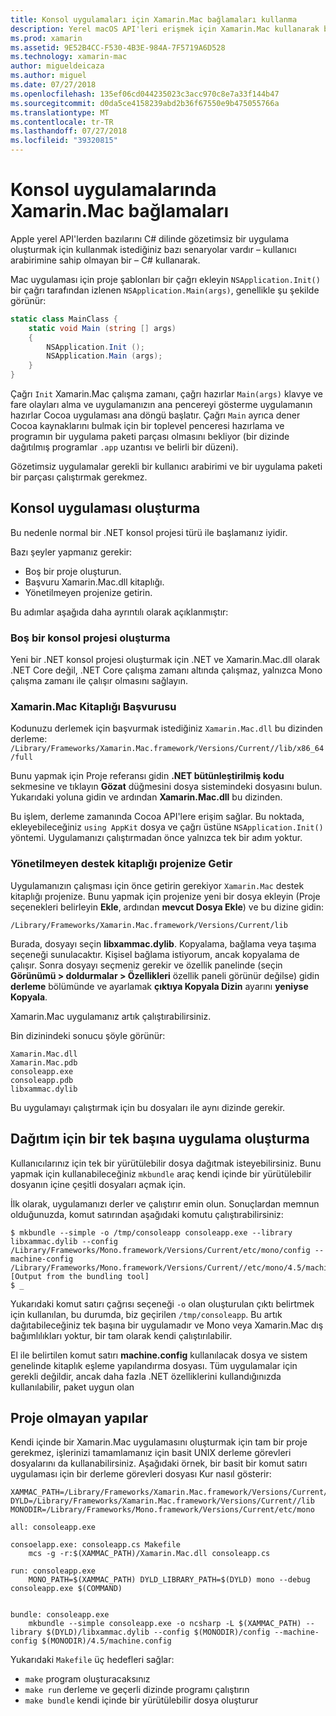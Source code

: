 ```yaml
---
title: Konsol uygulamaları için Xamarin.Mac bağlamaları kullanma
description: Yerel macOS API'leri erişmek için Xamarin.Mac kullanarak bir başsız konsol uygulaması oluşturacaksınız.
ms.prod: xamarin
ms.assetid: 9E52B4CC-F530-4B3E-984A-7F5719A6D528
ms.technology: xamarin-mac
author: migueldeicaza
ms.author: miguel
ms.date: 07/27/2018
ms.openlocfilehash: 135ef06cd044235023c3acc970c8e7a33f144b47
ms.sourcegitcommit: d0da5ce4158239abd2b36f67550e9b475055766a
ms.translationtype: MT
ms.contentlocale: tr-TR
ms.lasthandoff: 07/27/2018
ms.locfileid: "39320815"
---
```

# <a name="xamarinmac-bindings-in-console-apps"></a>Konsol uygulamalarında Xamarin.Mac bağlamaları

Apple yerel API'lerden bazılarını C# dilinde gözetimsiz bir uygulama oluşturmak için kullanmak istediğiniz bazı senaryolar vardır &ndash; kullanıcı arabirimine sahip olmayan bir &ndash; C# kullanarak.

Mac uygulaması için proje şablonları bir çağrı ekleyin `NSApplication.Init()` bir çağrı tarafından izlenen `NSApplication.Main(args)`, genellikle şu şekilde görünür:

```csharp
static class MainClass {
    static void Main (string [] args)
    {
        NSApplication.Init ();
        NSApplication.Main (args);
    }
}
```

Çağrı `Init` Xamarin.Mac çalışma zamanı, çağrı hazırlar `Main(args)` klavye ve fare olayları alma ve uygulamanızın ana pencereyi gösterme uygulamanın hazırlar Cocoa uygulaması ana döngü başlatır.   Çağrı `Main` ayrıca dener Cocoa kaynaklarını bulmak için bir toplevel penceresi hazırlama ve programın bir uygulama paketi parçası olmasını bekliyor (bir dizinde dağıtılmış programlar `.app` uzantısı ve belirli bir düzeni).

Gözetimsiz uygulamalar gerekli bir kullanıcı arabirimi ve bir uygulama paketi bir parçası çalıştırmak gerekmez.

## <a name="creating-the-console-app"></a>Konsol uygulaması oluşturma

Bu nedenle normal bir .NET konsol projesi türü ile başlamanız iyidir.

Bazı şeyler yapmanız gerekir:

- Boş bir proje oluşturun.
- Başvuru Xamarin.Mac.dll kitaplığı.
- Yönetilmeyen projenize getirin.

Bu adımlar aşağıda daha ayrıntılı olarak açıklanmıştır:

### <a name="create-an-empty-console-project"></a>Boş bir konsol projesi oluşturma

Yeni bir .NET konsol projesi oluşturmak için .NET ve Xamarin.Mac.dll olarak .NET Core değil, .NET Core çalışma zamanı altında çalışmaz, yalnızca Mono çalışma zamanı ile çalışır olmasını sağlayın.

### <a name="reference-the-xamarinmac-library"></a>Xamarin.Mac Kitaplığı Başvurusu

Kodunuzu derlemek için başvurmak istediğiniz `Xamarin.Mac.dll` bu dizinden derleme: `/Library/Frameworks/Xamarin.Mac.framework/Versions/Current//lib/x86_64/full`

Bunu yapmak için Proje referansı gidin **.NET bütünleştirilmiş kodu** sekmesine ve tıklayın **Gözat** düğmesini dosya sistemindeki dosyasını bulun.  Yukarıdaki yoluna gidin ve ardından **Xamarin.Mac.dll** bu dizinden.

Bu işlem, derleme zamanında Cocoa API'lere erişim sağlar.   Bu noktada, ekleyebileceğiniz `using AppKit` dosya ve çağrı üstüne `NSApplication.Init()` yöntemi.   Uygulamanızı çalıştırmadan önce yalnızca tek bir adım yoktur.

### <a name="bring-the-unmanaged-support-library-into-your-project"></a>Yönetilmeyen destek kitaplığı projenize Getir

Uygulamanızın çalışması için önce getirin gerekiyor `Xamarin.Mac` destek kitaplığı projenize.   Bunu yapmak için projenize yeni bir dosya ekleyin (Proje seçenekleri belirleyin **Ekle**, ardından **mevcut Dosya Ekle**) ve bu dizine gidin:

`/Library/Frameworks/Xamarin.Mac.framework/Versions/Current/lib`

Burada, dosyayı seçin **libxammac.dylib**.   Kopyalama, bağlama veya taşıma seçeneği sunulacaktır.   Kişisel bağlama istiyorum, ancak kopyalama de çalışır.    Sonra dosyayı seçmeniz gerekir ve özellik panelinde (seçin **Görünümü > doldurmalar > Özellikleri** özellik paneli görünür değilse) gidin **derleme** bölümünde ve ayarlamak **çıktıya Kopyala Dizin** ayarını **yeniyse Kopyala**.

Xamarin.Mac uygulamanız artık çalıştırabilirsiniz.

Bin dizinindeki sonucu şöyle görünür:

```
Xamarin.Mac.dll
Xamarin.Mac.pdb
consoleapp.exe
consoleapp.pdb
libxammac.dylib
```

Bu uygulamayı çalıştırmak için bu dosyaları ile aynı dizinde gerekir.

## <a name="building-a-standalone-application-for-distribution"></a>Dağıtım için bir tek başına uygulama oluşturma

Kullanıcılarınız için tek bir yürütülebilir dosya dağıtmak isteyebilirsiniz.  Bunu yapmak için kullanabileceğiniz `mkbundle` araç kendi içinde bir yürütülebilir dosyanın içine çeşitli dosyaları açmak için.

İlk olarak, uygulamanızı derler ve çalıştırır emin olun.   Sonuçlardan memnun olduğunuzda, komut satırından aşağıdaki komutu çalıştırabilirsiniz:

```
$ mkbundle --simple -o /tmp/consoleapp consoleapp.exe --library libxammac.dylib --config /Library/Frameworks/Mono.framework/Versions/Current/etc/mono/config --machine-config /Library/Frameworks/Mono.framework/Versions/Current//etc/mono/4.5/machine.config
[Output from the bundling tool]
$ _
```

Yukarıdaki komut satırı çağrısı seçeneği `-o` olan oluşturulan çıktı belirtmek için kullanılan, bu durumda, biz geçirilen `/tmp/consoleapp`.   Bu artık dağıtabileceğiniz tek başına bir uygulamadır ve Mono veya Xamarin.Mac dış bağımlılıkları yoktur, bir tam olarak kendi çalıştırılabilir.

El ile belirtilen komut satırı **machine.config** kullanılacak dosya ve sistem genelinde kitaplık eşleme yapılandırma dosyası.   Tüm uygulamalar için gerekli değildir, ancak daha fazla .NET özelliklerini kullandığınızda kullanılabilir, paket uygun olan

## <a name="project-less-builds"></a>Proje olmayan yapılar

Kendi içinde bir Xamarin.Mac uygulamasını oluşturmak için tam bir proje gerekmez, işlerinizi tamamlamanız için basit UNIX derleme görevleri dosyalarını da kullanabilirsiniz.   Aşağıdaki örnek, bir basit bir komut satırı uygulaması için bir derleme görevleri dosyası Kur nasıl gösterir:

```
XAMMAC_PATH=/Library/Frameworks/Xamarin.Mac.framework/Versions/Current//lib/x86_64/full/
DYLD=/Library/Frameworks/Xamarin.Mac.framework/Versions/Current//lib
MONODIR=/Library/Frameworks/Mono.framework/Versions/Current/etc/mono

all: consoleapp.exe

consoelapp.exe: consoleapp.cs Makefile
    mcs -g -r:$(XAMMAC_PATH)/Xamarin.Mac.dll consoleapp.cs
    
run: consoleapp.exe
    MONO_PATH=$(XAMMAC_PATH) DYLD_LIBRARY_PATH=$(DYLD) mono --debug consoleapp.exe $(COMMAND)


bundle: consoleapp.exe
    mkbundle --simple consoleapp.exe -o ncsharp -L $(XAMMAC_PATH) --library $(DYLD)/libxammac.dylib --config $(MONODIR)/config --machine-config $(MONODIR)/4.5/machine.config
```

Yukarıdaki `Makefile` üç hedefleri sağlar:

- `make` program oluşturacaksınız
- `make run` derleme ve geçerli dizinde programı çalıştırın
- `make bundle` kendi içinde bir yürütülebilir dosya oluşturur
